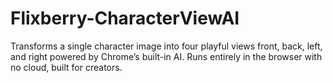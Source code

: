 # Flixberry-CharacterViewAI
Transforms a single character image into four playful views front, back, left, and right powered by Chrome’s built-in AI. Runs entirely in the browser with no cloud, built for creators.
